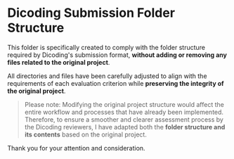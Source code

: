 # Dicoding Submission Folder Structure

This folder is specifically created to comply with the folder structure required by Dicoding's submission format, **without adding or removing any files related to the original project**.

All directories and files have been carefully adjusted to align with the requirements of each evaluation criterion while **preserving the integrity of the original project**.

> Please note: Modifying the original project structure would affect the entire workflow and processes that have already been implemented.  
Therefore, to ensure a smoother and clearer assessment process by the Dicoding reviewers, I have adapted both the **folder structure and its contents** based on the original project.

Thank you for your attention and consideration.
